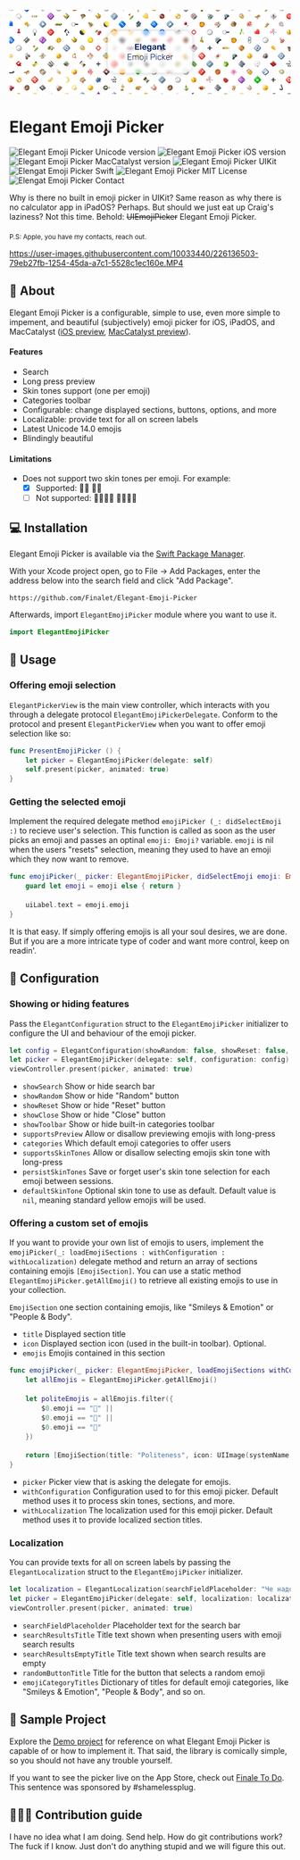 ![Elegant Emoji Picker Swift UIKit](https://raw.githubusercontent.com/Finalet/Elegant-Emoji-Picker/main/Documentation/Github%20Hero.png)

# Elegant Emoji Picker
![Elegant Emoji Picker Unicode version](https://img.shields.io/badge/Unicode-14.0-blue)
![Elegant Emoji Picker iOS version](https://img.shields.io/badge/iOS-13.0%2B-blue)
![Elegant Emoji Picker MacCatalyst version](https://img.shields.io/badge/MacCatalyst-13.0%2B-blue)
![Elegant Emoji Picker UIKit](https://img.shields.io/badge/Framework-UIKit-red)
![Elengat Emoji Picker Swift](https://img.shields.io/badge/Language-Swift-orange)
![Elegant Emoji Picker MIT License](https://img.shields.io/github/license/finalet/elegant-emoji-picker)
![Elengat Emoji Picker Contact](https://img.shields.io/badge/Contact-%40GrantOgany-darkgray?link=https://twitter.com/GrantOgany)

Why is there no built in emoji picker in UIKit? Same reason as why there is no calculator app in iPadOS? Perhaps. But should we just eat up Craig's laziness? Not this time.
Behold: ~~UIEmojiPicker~~ Elegant Emoji Picker.

<sub>P.S: Apple, you have my contacts, reach out.</sub>

https://user-images.githubusercontent.com/10033440/226136503-79eb27fb-1254-45da-a7c1-5528c1ec160e.MP4

## 🤔 About

Elegant Emoji Picker is a configurable, simple to use, even more simple to impement, and beautiful (subjectively) emoji picker for iOS, iPadOS, and MacCatalyst ([iOS preview](https://github.com/Finalet/Elegant-Emoji-Picker/blob/dev/Documentation/iOS%20preview.MP4), [MacCatalyst preview](https://github.com/Finalet/Elegant-Emoji-Picker/blob/dev/Documentation/MacCatalyst%20preview.mov)).

#### Features
- Search
- Long press preview
- Skin tones support (one per emoji)
- Categories toolbar 
- Configurable: change displayed sections, buttons, options, and more
- Localizable: provide text for all on screen labels
- Latest Unicode 14.0 emojis
- Blindingly beautiful

#### Limitations
- Does not support two skin tones per emoji. For example:
  - [x] Supported: 🤝🏻  🤝🏿 
  - [ ] Not supported: 🫱🏿‍🫲🏻   🫱🏼‍🫲🏿 

## 💻 Installation

Elegant Emoji Picker is available via the [Swift Package Manager](https://www.swift.org/package-manager/).

With your Xcode project open, go to File → Add Packages, enter the address below into the search field and click "Add Package".

```
https://github.com/Finalet/Elegant-Emoji-Picker
```

Afterwards, import `ElegantEmojiPicker` module where you want to use it.

```swift
import ElegantEmojiPicker
```

## 👀 Usage

### Offering emoji selection

`ElegantPickerView` is the main view controller, which interacts with you through a delegate protocol `ElegantEmojiPickerDelegate`. Conform to the protocol and present `ElegantPickerView` when you want to offer emoji selection like so:

```swift
func PresentEmojiPicker () {
    let picker = ElegantEmojiPicker(delegate: self)
    self.present(picker, animated: true)
}
```

### Getting the selected emoji

Implement the required delegate method `emojiPicker (_: didSelectEmoji :)` to recieve user's selection. This function is called as soon as the user picks an emoji and passes an optinal `emoji: Emoji?` variable. `emoji` is nil when the users "resets" selection, meaning they used to have an emoji which they now want to remove. 

```swift
func emojiPicker(_ picker: ElegantEmojiPicker, didSelectEmoji emoji: Emoji?) {
    guard let emoji = emoji else { return }
    
    uiLabel.text = emoji.emoji
}
```

It is that easy. If simply offering emojis is all your soul desires, we are done. But if you are a more intricate type of coder and want more control, keep on readin'.

## 🎨 Configuration

### Showing or hiding features

Pass the `ElegantConfiguration` struct to the `ElegantEmojiPicker` initializer to configure the UI and behaviour of the emoji picker.

```swift
let config = ElegantConfiguration(showRandom: false, showReset: false, defaultSkinTone: .Light)
let picker = ElegantEmojiPicker(delegate: self, configuration: config)
viewController.present(picker, animated: true)
```

- `showSearch` Show or hide search bar
- `showRandom` Show or hide "Random" button
- `showReset` Show or hide "Reset" button
- `showClose` Show or hide "Close" button
- `showToolbar` Show or hide built-in categories toolbar
- `supportsPreview` Allow or disallow previewing emojis with long-press
- `categories` Which default emoji categories to offer users
- `supportsSkinTones` Allow or disallow selecting emojis skin tone with long-press
- `persistSkinTones` Save or forget user's skin tone selection for each emoji between sessions.
- `defaultSkinTone` Optional skin tone to use as default. Default value is `nil`, meaning standard yellow emojis will be used.

### Offering a custom set of emojis

If you want to provide your own list of emojis to users, implement the `emojiPicker(_: loadEmojiSections : withConfiguration : withLocalization)` delegate method and return an array of sections containing emojis `[EmojiSection]`. You can use a static method `ElegantEmojiPicker.getAllEmoji()` to retrieve all existing emojis to use in your collection.

`EmojiSection` one section containing emojis, like "Smileys & Emotion" or "People & Body".
- `title` Displayed section title
- `icon` Displayed section icon (used in the built-in toolbar). Optional.
- `emojis` Emojis contained in this section

```swift
func emojiPicker(_ picker: ElegantEmojiPicker, loadEmojiSections withConfiguration: ElegantConfiguration, _ withLocalization: ElegantLocalization) -> [EmojiSection] {
    let allEmojis = ElegantEmojiPicker.getAllEmoji()
    
    let politeEmojis = allEmojis.filter({
        $0.emoji == "🖕" ||
        $0.emoji == "👊" ||
        $0.emoji == "🤬"
    })
    
    return [EmojiSection(title: "Politeness", icon: UIImage(systemName: "heart"), emojis: politeEmojis)]
}
```

- `picker` Picker view that is asking the delegate for emojis.
- `withConfiguration` Configuration used to for this emoji picker. Default method uses it to process skin tones, sections, and more.
- `withLocalization` The localization used for this emoji picker. Default method uses it to provide localized section titles.

### Localization 

You can provide texts for all on screen labels by passing the `ElegantLocalization` struct to the `ElegantEmojiPicker` initializer.

```swift
let localization = ElegantLocalization(searchFieldPlaceholder: "Че надо", randomButtonTitle: "Хз го рандом")
let picker = ElegantEmojiPicker(delegate: self, localization: localization)
viewController.present(picker, animated: true)
```

- `searchFieldPlaceholder` Placeholder text for the search bar
- `searchResultsTitle` Title text shown when presenting users with emoji search results
- `searchResultsEmptyTitle` Title text shown when search results are empty
- `randomButtonTitle` Title for the button that selects a random emoji
- `emojiCategoryTitles` Dictionary of titles for default emoji categories, like "Smileys & Emotion", "People & Body", and so on.

## 📱 Sample Project

Explore the [Demo project](https://github.com/Finalet/Elegant-Emoji-Picker/tree/main/Demo) for reference on what Elegant Emoji Picker is capable of or how to implement it. That said, the library is comically simple, so you should not have any trouble yourself. 

If you want to see the picker live on the App Store, check out [Finale To Do](https://apps.apple.com/app/apple-store/id1622931101). This sentence was sponsored by #shamelessplug.

## 🤷🏻‍♂️ Contribution guide

I have no idea what I am doing. Send help. How do git contributions work? The fuck if I know. Just don't do anything stupid and we will figure this out.
